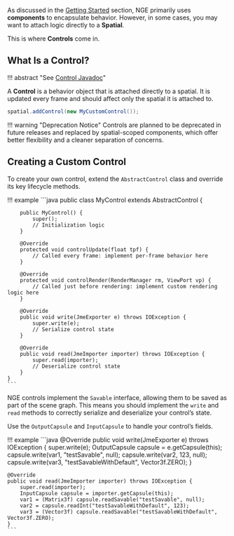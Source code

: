 As discussed in the [Getting Started](./getting-started.md) section, NGE primarily uses **components** to encapsulate behavior. However, in some cases, you may want to attach logic directly to a **Spatial**. 

This is where **Controls** come in.


## What Is a Control?
!!! abstract "See [Control Javadoc](https://javadoc.ngengine.org/com/jme3/scene/control/Control.html)"

A **Control** is a behavior object that is attached directly to a spatial. It is updated every frame and should affect only the spatial it is attached to.

```java
spatial.addControl(new MyCustomControl());
```

!!! warning "Deprecation Notice"
    Controls are planned to be deprecated in future releases and replaced by spatial-scoped components, which offer better flexibility and a cleaner separation of concerns.

## Creating a Custom Control

To create your own control, extend the `AbstractControl` class and override its key lifecycle methods.

!!! example
    ```java
    public class MyControl extends AbstractControl {

        public MyControl() {
            super();
            // Initialization logic
        }

        @Override
        protected void controlUpdate(float tpf) {
            // Called every frame: implement per-frame behavior here
        }

        @Override
        protected void controlRender(RenderManager rm, ViewPort vp) {
            // Called just before rendering: implement custom rendering logic here
        }

        @Override
        public void write(JmeExporter e) throws IOException {
            super.write(e);
            // Serialize control state
        }

        @Override
        public void read(JmeImporter importer) throws IOException {
            super.read(importer);
            // Deserialize control state
        }
    }
    ```

NGE controls implement the `Savable` interface, allowing them to be saved as part of the scene graph. This means you should implement the `write` and `read` methods to correctly serialize and deserialize your control’s state.

Use the `OutputCapsule` and `InputCapsule` to handle your control’s fields.

!!! example
    ```java
    @Override
    public void write(JmeExporter e) throws IOException {
        super.write(e);
        OutputCapsule capsule = e.getCapsule(this);
        capsule.write(var1, "testSavable", null);
        capsule.write(var2, 123, null);
        capsule.write(var3, "testSavableWithDefault", Vector3f.ZERO);
    }

    @Override
    public void read(JmeImporter importer) throws IOException {
        super.read(importer);
        InputCapsule capsule = importer.getCapsule(this);
        var1 = (Matrix3f) capsule.readSavable("testSavable", null);
        var2 = capsule.readInt("testSavableWithDefault", 123);
        var3 = (Vector3f) capsule.readSavable("testSavableWithDefault", Vector3f.ZERO);
    }
    ```